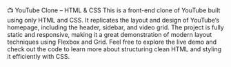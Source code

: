 📺 YouTube Clone – HTML & CSS
This is a front-end clone of YouTube built using only HTML and CSS. It replicates the layout and design of YouTube’s homepage, including the header, sidebar, and video grid. The project is fully static and responsive, making it a great demonstration of modern layout techniques using Flexbox and Grid.
Feel free to explore the live demo and check out the code to learn more about structuring clean HTML and styling it efficiently with CSS.

